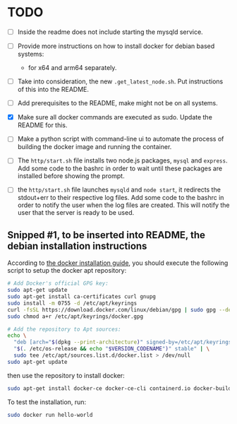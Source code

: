 # TODO

- [ ] Inside the readme does not include starting the mysqld service.




- [ ] Provide more instructions on how to install docker for debian based systems:
  - for x64 and arm64 separately.

- [ ] Take into consideration, the new `.get_latest_node.sh`. Put instructions of this into the README.

- [ ] Add prerequisites to the README, make might not be on all systems.

- [X] Make sure all docker commands are executed as sudo. Update the README for this.

- [ ] Make a python script with command-line ui to automate the process of building the docker image and running the container.

- [ ] The `http/start.sh` file installs two node.js packages, `mysql` and `express`. Add some code to the bashrc in order to wait until
these packages are installed before showing the prompt.

- [ ] the `http/start.sh` file launches `mysqld` and `node start`, it redirects the stdout+err to their respective log files. Add some code
to the bashrc in order to notify the user when the log files are created. This will notify the user that the server is ready to be used.


## Snipped #1, to be inserted into README, the debian installation instructions

According to [the docker installation guide](https://docs.docker.com/engine/install/debian/), you should execute the following script to
setup the docker apt repository:

```bash
# Add Docker's official GPG key:
sudo apt-get update
sudo apt-get install ca-certificates curl gnupg
sudo install -m 0755 -d /etc/apt/keyrings
curl -fsSL https://download.docker.com/linux/debian/gpg | sudo gpg --dearmor -o /etc/apt/keyrings/docker.gpg
sudo chmod a+r /etc/apt/keyrings/docker.gpg

# Add the repository to Apt sources:
echo \
  "deb [arch="$(dpkg --print-architecture)" signed-by=/etc/apt/keyrings/docker.gpg] https://download.docker.com/linux/debian \
  "$(. /etc/os-release && echo "$VERSION_CODENAME")" stable" | \
  sudo tee /etc/apt/sources.list.d/docker.list > /dev/null
sudo apt-get update
```

then use the repository to install docker:

```bash
sudo apt-get install docker-ce docker-ce-cli containerd.io docker-buildx-plugin docker-compose-plugin
```

To test the installation, run:

```bash
sudo docker run hello-world
```
